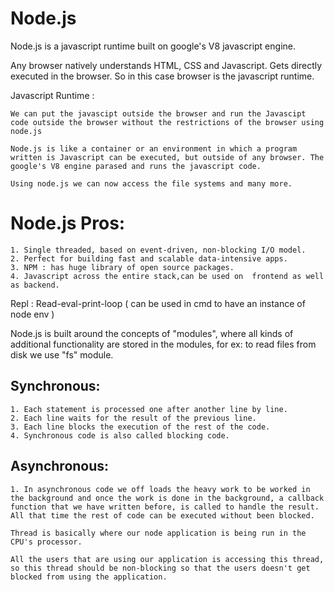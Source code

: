 # Node.js

Node.js is a javascript runtime built on google's V8 javascript engine.

Any browser natively understands HTML, CSS and Javascript. Gets directly executed in the browser. So in this case browser is the javascript runtime.

Javascript Runtime :

    We can put the javascipt outside the browser and run the Javascipt code outside the browser without the restrictions of the browser using node.js

    Node.js is like a container or an environment in which a program written is Javascript can be executed, but outside of any browser. The google's V8 engine parased and runs the javascript code.

    Using node.js we can now access the file systems and many more.

# Node.js Pros:

    1. Single threaded, based on event-driven, non-blocking I/O model.
    2. Perfect for building fast and scalable data-intensive apps.
    3. NPM : has huge library of open source packages.
    4. Javascript across the entire stack,can be used on  frontend as well as backend.

Repl : Read-eval-print-loop ( can be used in cmd to have an instance of node env )

Node.js is built around the concepts of "modules", where all kinds of additional functionality are stored in the modules, for ex: to read files from disk we use "fs" module.

## Synchronous:

    1. Each statement is processed one after another line by line.
    2. Each line waits for the result of the previous line.
    3. Each line blocks the execution of the rest of the code.
    4. Synchronous code is also called blocking code.

## Asynchronous:

    1. In asynchronous code we off loads the heavy work to be worked in the background and once the work is done in the background, a callback function that we have written before, is called to handle the result.
    All that time the rest of code can be executed without been blocked.

    Thread is basically where our node application is being run in the CPU's processor.

    All the users that are using our application is accessing this thread, so this thread should be non-blocking so that the users doesn't get blocked from using the application.
